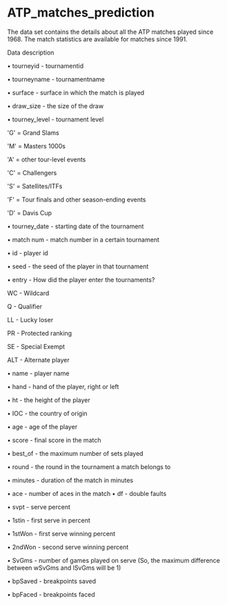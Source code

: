 # ATP_matches_prediction

The data set contains the details about all the ATP matches played since 1968. The match statistics are available for matches since 1991.

Data description

• tourneyid - tournamentid

• tourneyname - tournamentname

• surface - surface in which the match is played

• draw_size - the size of the draw

• tourney_level - tournament level

'G' = Grand Slams

'M' = Masters 1000s

'A' = other tour-level events

'C' = Challengers

'S' = Satellites/ITFs

'F' = Tour finals and other season-ending events

'D' = Davis Cup

• tourney_date - starting date of the tournament

• match num - match number in a certain tournament

• id - player id

• seed - the seed of the player in that tournament

• entry - How did the player enter the tournaments?

WC - Wildcard

Q - Qualifier

LL - Lucky loser

PR - Protected ranking

SE - Special Exempt

ALT - Alternate player

• name - player name

• hand - hand of the player, right or left

• ht - the height of the player

• IOC - the country of origin

• age - age of the player

• score - final score in the match

• best_of - the maximum number of sets played

• round - the round in the tournament a match belongs to

• minutes - duration of the match in minutes

• ace - number of aces in the match
• df - double faults

• svpt - serve percent

• 1stin - first serve in percent

• 1stWon - first serve winning percent

• 2ndWon - second serve winning percent

• SvGms - number of games played on serve (So, the maximum difference between wSvGms and lSvGms will be 1)

• bpSaved - breakpoints saved

• bpFaced - breakpoints faced
